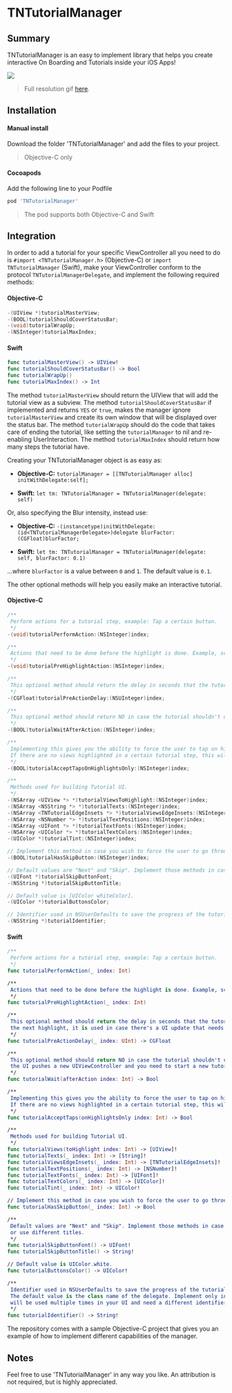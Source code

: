# TNTutorialManager

## Summary
TNTutorialManager is an easy to implement library that helps you create interactive On Boarding and Tutorials inside your iOS Apps!

![](https://thumbs.gfycat.com/RectangularCalculatingJackal-size_restricted.gif)
> Full resolution gif <a href="https://gfycat.com/RectangularCalculatingJackal" target="_blank">here</a>.

## Installation

#### Manual install
Download the folder 'TNTutorialManager' and add the files to your project.
> Objective-C only

#### Cocoapods
Add the following line to your Podfile
```ruby
pod 'TNTutorialManager'
```
> The pod supports both Objective-C and Swift

## Integration
In order to add a tutorial for your specific ViewController all you need to do is `#import <TNTutorialManager.h>` (Objective-C) or `import TNTutorialManager` (Swift), make your ViewController conform to the protocol `TNTutorialManagerDelegate`, and implement the following required methods:
#### Objective-C
```objective-c
-(UIView *)tutorialMasterView;
-(BOOL)tutorialShouldCoverStatusBar;
-(void)tutorialWrapUp;
-(NSInteger)tutorialMaxIndex;
```
#### Swift
```swift
func tutorialMasterView() -> UIView!
func tutorialShouldCoverStatusBar() -> Bool
func tutorialWrapUp()
func tutorialMaxIndex() -> Int
```

The method `tutorialMasterView` should return the UIView that will add the tutorial view as a subview.
The method `tutorialShouldCoverStatusBar` if implemented and returns `YES` or `true`, makes the manager ignore `tutorialMasterView` and create its own window that will be displayed over the status bar.
The method `tutorialWrapUp` should do the code that takes care of ending the tutorial, like setting the `tutorialManager` to nil and re-enabling UserInteraction.
The method `tutorialMaxIndex` should return how many steps the tutorial have.

Creating your TNTutorialManager object is as easy as:
* **Objective-C:** `tutorialManager = [[TNTutorialManager alloc] initWithDelegate:self];`

* **Swift:** `let tm: TNTutorialManager = TNTutorialManager(delegate: self)`

Or, also specifying the Blur intensity, instead use:

* **Objective-C:** `-(instancetype)initWithDelegate:(id<TNTutorialManagerDelegate>)delegate blurFactor:(CGFloat)blurFactor;`

* **Swift:** `let tm: TNTutorialManager = TNTutorialManager(delegate: self, blurFactor: 0.1)`

...where `blurFactor` is a value between `0` and `1`. The default value is `0.1`.

The other optional methods will help you easily make an interactive tutorial.

#### Objective-C

```objective-c
/**
 Perform actions for a tutorial step, example: Tap a certain button.
 */
-(void)tutorialPerformAction:(NSInteger)index;

/**
 Actions that need to be done before the highlight is done. Example, scroll to a certain UITableViewCell.
 */
-(void)tutorialPreHighlightAction:(NSInteger)index;

/**
 This optional method should return the delay in seconds that the tutorialManager should wait before performing the next highlight, it is used in case there's a UI update that needs to be done.
 */
-(CGFloat)tutorialPreActionDelay:(NSUInteger)index;

/**
 This optional method should return NO in case the tutorial shouldn't update for a certain index. Example: If the UI pushes a new UIViewController and you need to start a new tutorial from inside the new UIViewController.
 */
-(BOOL)tutorialWaitAfterAction:(NSInteger)index;

/**
 Implementing this gives you the ability to force the user to tap on highlighted views instead of anywhere.
 If there are no views highlighted in a certain tutorial step, this will be ignored, and the user will be able to tap anywhere.
 */
-(BOOL)tutorialAcceptTapsOnHighlightsOnly:(NSInteger)index;

/**
 Methods used for building Tutorial UI.
 */
-(NSArray <UIView *> *)tutorialViewsToHighlight:(NSInteger)index;
-(NSArray <NSString *> *)tutorialTexts:(NSInteger)index;
-(NSArray <TNTutorialEdgeInsets *> *)tutorialViewsEdgeInsets:(NSInteger)index;
-(NSArray <NSNumber *> *)tutorialTextPositions:(NSInteger)index;
-(NSArray <UIFont *> *)tutorialTextFonts:(NSInteger)index;
-(NSArray <UIColor *> *)tutorialTextColors:(NSInteger)index;
-(UIColor *)tutorialTint:(NSInteger)index;

// Implement this method in case you wish to force the user to go through tutorial.
-(BOOL)tutorialHasSkipButton:(NSInteger)index;

// Default values are "Next" and "Skip". Implement those methods in case you wish to Localize your application or use different titles.
-(UIFont *)tutorialSkipButtonFont;
-(NSString *)tutorialSkipButtonTitle;

// Default value is [UIColor whiteColor].
-(UIColor *)tutorialButtonsColor;

// Identifier used in NSUserDefaults to save the progress of the tutorial for the specific view controllers. The default value is the class name of the delegate. Implement only in case the same UIViewController class will be used multiple times in your UI and need a different identifier for each time it is used.
-(NSString *)tutorialIdentifier;
```

#### Swift

```Swift
/**
 Perform actions for a tutorial step, example: Tap a certain button.
 */
func tutorialPerformAction(_ index: Int)

/**
 Actions that need to be done before the highlight is done. Example, scroll to a certain UITableViewCell.
 */
func tutorialPreHighlightAction(_ index: Int)

/**
 This optional method should return the delay in seconds that the tutorialManager should wait before performing
 the next highlight, it is used in case there's a UI update that needs to be done.
 */
func tutorialPreActionDelay(_ index: UInt) -> CGFloat

/**
 This optional method should return NO in case the tutorial shouldn't update for a certain index. Example: If 
 the UI pushes a new UIViewController and you need to start a new tutorial from inside the new UIViewController.
 */
func tutorialWait(afterAction index: Int) -> Bool

/**
 Implementing this gives you the ability to force the user to tap on highlighted views instead of anywhere.
 If there are no views highlighted in a certain tutorial step, this will be ignored, and the user will be able to tap anywhere.
 */
func tutorialAcceptTaps(onHighlightsOnly index: Int) -> Bool

/**
 Methods used for building Tutorial UI.
 */
func tutorialViews(toHighlight index: Int) -> [UIView]!
func tutorialTexts(_ index: Int) -> [String]!
func tutorialViewsEdgeInsets(_ index: Int) -> [TNTutorialEdgeInsets]!
func tutorialTextPositions(_ index: Int) -> [NSNumber]!
func tutorialTextFonts(_ index: Int) -> [UIFont]!
func tutorialTextColors(_ index: Int) -> [UIColor]!
func tutorialTint(_ index: Int) -> UIColor!

// Implement this method in case you wish to force the user to go through tutorial.
func tutorialHasSkipButton(_ index: Int) -> Bool

/**
 Default values are "Next" and "Skip". Implement those methods in case you wish to Localize your application
 or use different titles.
 */
func tutorialSkipButtonFont() -> UIFont!
func tutorialSkipButtonTitle() -> String!

// Default value is UIColor.white.
func tutorialButtonsColor() -> UIColor!

/**
 Identifier used in NSUserDefaults to save the progress of the tutorial for the specific view controllers.
 The default value is the class name of the delegate. Implement only in case the same UIViewController class
 will be used multiple times in your UI and need a different identifier for each time it is used.
 */
func tutorialIdentifier() -> String!
```

The repository comes with a sample Objective-C project that gives you an example of how to implement different capabilities of the manager.

## Notes

Feel free to use 'TNTutorialManager' in any way you like. An attribution is not required, but is highly appreciated.
